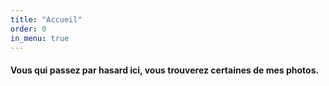 ```yaml
---
title: "Accueil"
order: 0
in_menu: true
---
```

<p align="center"><strong><H4>Vous qui passez par hasard ici, vous trouverez certaines de mes photos.<strong><H4><p> 